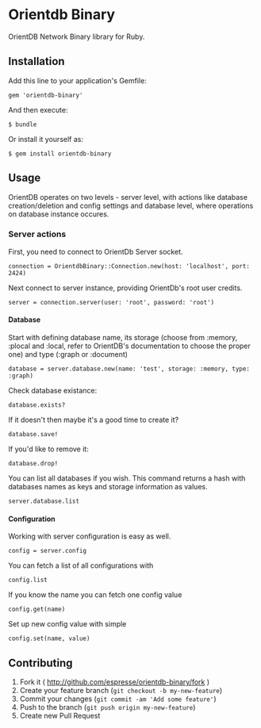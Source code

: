 # Orientdb Binary

OrientDB Network Binary library for Ruby.

## Installation

Add this line to your application's Gemfile:

    gem 'orientdb-binary'

And then execute:

    $ bundle

Or install it yourself as:

    $ gem install orientdb-binary

## Usage

OrientDB operates on two levels - server level, with actions like database creation/deletion and config settings and database level, where operations on database instance occures.

### Server actions ###

First, you need to connect to OrientDb Server socket.

```
connection = OrientdbBinary::Connection.new(host: 'localhost', port: 2424)
```

Next connect to server instance, providing OrientDb's root user credits.

```
server = connection.server(user: 'root', password: 'root')
```

#### Database ####

Start with defining database name, its storage (choose from :memory, :plocal and :local, refer to OrientDB's documentation to choose the proper one) and type (:graph or :document)

```
database = server.database.new(name: 'test', storage: :memory, type: :graph)
```

Check database existance:

```
database.exists?
```

If it doesn't then maybe it's a good time to create it?

```
database.save!
```

If you'd like to remove it:

```
database.drop!
```

You can list all databases if you wish. This command returns a hash with databases names as keys and storage information as values.

```
server.database.list
```

#### Configuration ####

Working with server configuration is easy as well.

```
config = server.config
```

You can fetch a list of all configurations with

```
config.list
```

If you know the name you can fetch one config value

```
config.get(name)
```

Set up new config value with simple

```
config.set(name, value)
```

## Contributing

1. Fork it ( http://github.com/espresse/orientdb-binary/fork )
2. Create your feature branch (`git checkout -b my-new-feature`)
3. Commit your changes (`git commit -am 'Add some feature'`)
4. Push to the branch (`git push origin my-new-feature`)
5. Create new Pull Request
